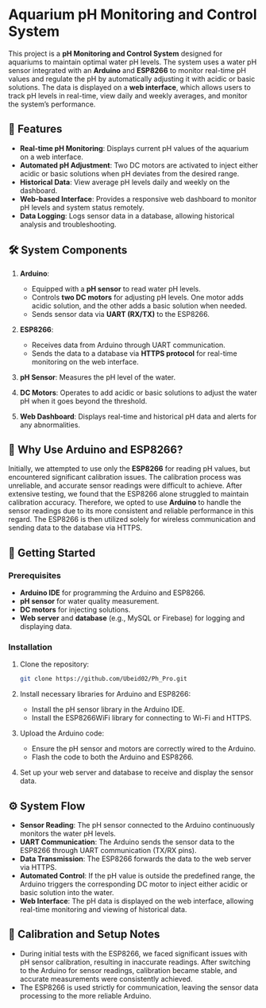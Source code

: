 # Aquarium pH Monitoring and Control System

This project is a **pH Monitoring and Control System** designed for aquariums to maintain optimal water pH levels. The system uses a water pH sensor integrated with an **Arduino** and **ESP8266** to monitor real-time pH values and regulate the pH by automatically adjusting it with acidic or basic solutions. The data is displayed on a **web interface**, which allows users to track pH levels in real-time, view daily and weekly averages, and monitor the system’s performance.

## 📜 Features

- **Real-time pH Monitoring**: Displays current pH values of the aquarium on a web interface.
- **Automated pH Adjustment**: Two DC motors are activated to inject either acidic or basic solutions when pH deviates from the desired range.
- **Historical Data**: View average pH levels daily and weekly on the dashboard.
- **Web-based Interface**: Provides a responsive web dashboard to monitor pH levels and system status remotely.
- **Data Logging**: Logs sensor data in a database, allowing historical analysis and troubleshooting.

## 🛠️ System Components

1. **Arduino**:
   - Equipped with a **pH sensor** to read water pH levels.
   - Controls **two DC motors** for adjusting pH levels. One motor adds acidic solution, and the other adds a basic solution when needed.
   - Sends sensor data via **UART (RX/TX)** to the ESP8266.

2. **ESP8266**:
   - Receives data from Arduino through UART communication.
   - Sends the data to a database via **HTTPS protocol** for real-time monitoring on the web interface.

3. **pH Sensor**: Measures the pH level of the water.
4. **DC Motors**: Operates to add acidic or basic solutions to adjust the water pH when it goes beyond the threshold.
5. **Web Dashboard**: Displays real-time and historical pH data and alerts for any abnormalities.

## 🚧 Why Use Arduino and ESP8266?

Initially, we attempted to use only the **ESP8266** for reading pH values, but encountered significant calibration issues. The calibration process was unreliable, and accurate sensor readings were difficult to achieve. After extensive testing, we found that the ESP8266 alone struggled to maintain calibration accuracy. Therefore, we opted to use **Arduino** to handle the sensor readings due to its more consistent and reliable performance in this regard. The ESP8266 is then utilized solely for wireless communication and sending data to the database via HTTPS.

## 🚀 Getting Started

### Prerequisites

- **Arduino IDE** for programming the Arduino and ESP8266.
- **pH sensor** for water quality measurement.
- **DC motors** for injecting solutions.
- **Web server** and **database** (e.g., MySQL or Firebase) for logging and displaying data.

### Installation

1. Clone the repository:
   ```bash
   git clone https://github.com/Ubeid02/Ph_Pro.git

2. Install necessary libraries for Arduino and ESP8266:
    - Install the pH sensor library in the Arduino IDE.
    - Install the ESP8266WiFi library for connecting to Wi-Fi and HTTPS.
      
3. Upload the Arduino code:
    - Ensure the pH sensor and motors are correctly wired to the Arduino.
    - Flash the code to both the Arduino and ESP8266.

4. Set up your web server and database to receive and display the sensor data.

## ⚙️ System Flow
  - **Sensor Reading**: The pH sensor connected to the Arduino continuously monitors the water pH levels.
  - **UART Communication**: The Arduino sends the sensor data to the ESP8266 through UART communication (TX/RX pins).
  - **Data Transmission**: The ESP8266 forwards the data to the web server via HTTPS.
  - **Automated Control**: If the pH value is outside the predefined range, the Arduino triggers the corresponding DC motor to inject either acidic or basic solution into the water.
  - **Web Interface**: The pH data is displayed on the web interface, allowing real-time monitoring and viewing of historical data.

## 🔧 Calibration and Setup Notes
  - During initial tests with the ESP8266, we faced significant issues with pH sensor calibration, resulting in inaccurate readings. After switching to the Arduino for sensor readings, calibration became stable, and accurate measurements were consistently achieved.
  - The ESP8266 is used strictly for communication, leaving the sensor data processing to the more reliable Arduino.
